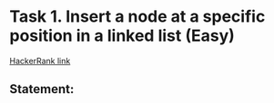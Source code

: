 # Task 1. Insert a node at a specific position in a linked list (Easy)

[HackerRank link](<https://www.hackerrank.com/contests/sda-hw-4/challenges/insert-a-node-at-a-specific-position-in-a-linked-list>)

## Statement:

<!-- TODO -->
